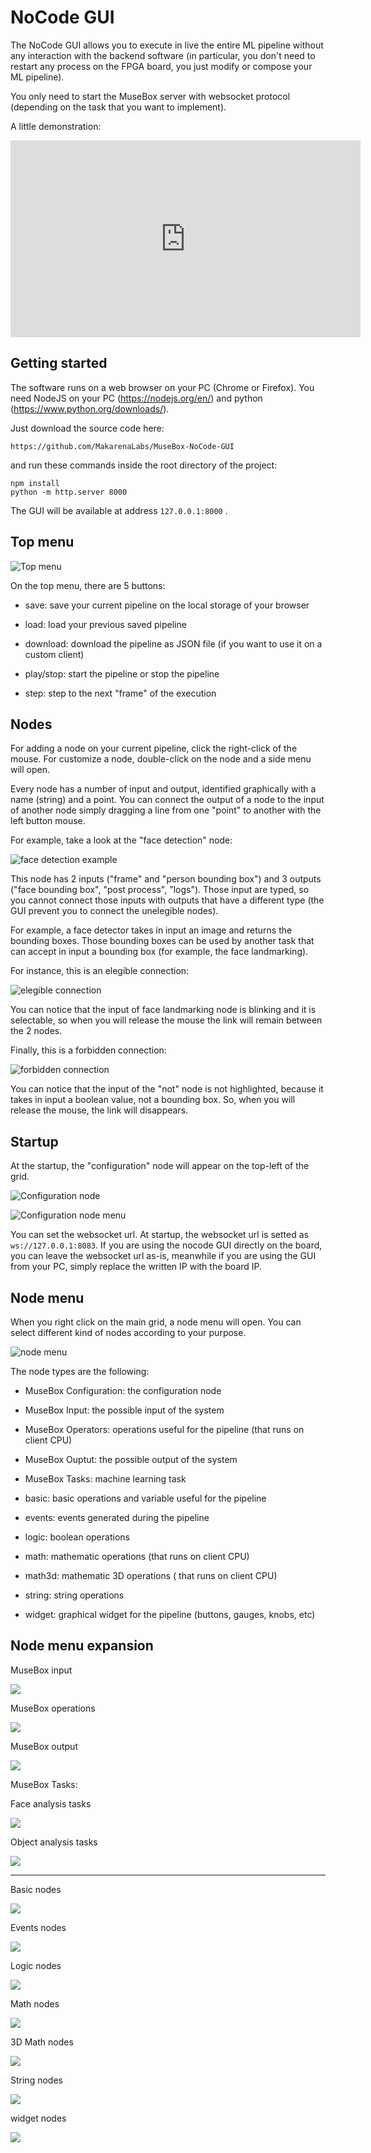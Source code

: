 # NoCode GUI

The NoCode GUI allows you to execute in live the entire ML pipeline without any interaction with the backend software (in particular, you don't need to restart any process on the FPGA board, you just modify or compose your ML pipeline).

You only need to start the MuseBox server with websocket protocol (depending on the task that you want to implement).

A little demonstration:
<iframe width="560" height="315" src="https://www.youtube.com/embed/sd8-6jzzWII" title="YouTube video player" frameborder="0" allow="accelerometer; autoplay; clipboard-write; encrypted-media; gyroscope; picture-in-picture; web-share" allowfullscreen></iframe>

## Getting started

The software runs on a web browser on your PC (Chrome or Firefox). You need NodeJS on your PC (https://nodejs.org/en/) and python (https://www.python.org/downloads/).

Just download the source code here: 

```
https://github.com/MakarenaLabs/MuseBox-NoCode-GUI
```

and run these commands inside the root directory of the project:

```
npm install
python -m http.server 8000
```

The GUI will be available at address `127.0.0.1:8000` .


## Top menu
![Top menu](https://musebox.it/wp-content/uploads/2023/03/nocode-gui-top.png)

On the top menu, there are 5 buttons:

- save: save your current pipeline on the local storage of your browser

- load: load your previous saved pipeline

- download: download the pipeline as JSON file (if you want to use it on a custom client)

- play/stop: start the pipeline or stop the pipeline

- step: step to the next "frame" of the execution


## Nodes

For adding a node on your current pipeline, click the right-click of the mouse.
For customize a node, double-click on the node and a side menu will open.

Every node has a number of input and output, identified graphically with a name (string) and a point. You can connect the output of a node to the input of another node simply dragging a line from one "point" to another with the left button mouse.

For example, take a look at the "face detection" node:

![face detection example](https://musebox.it/wp-content/uploads/2023/03/face-detection.png)

This node has 2 inputs ("frame" and "person bounding box") and 3 outputs ("face bounding box", "post process", "logs"). Those input are typed, so you cannot connect those inputs with outputs that have a different type (the GUI prevent you to connect the unelegible nodes).

For example, a face detector takes in input an image and returns the bounding boxes. Those bounding boxes can be used by another task that can accept in input a bounding box (for example, the face landmarking).

For instance, this is an elegible connection:

![elegible connection](https://musebox.it/wp-content/uploads/2023/03/possible-connection.png)

You can notice that the input of face landmarking node is blinking and it is selectable, so when you will release the mouse the link will remain between the 2 nodes.

Finally, this is a forbidden connection:

![forbidden connection](https://musebox.it/wp-content/uploads/2023/03/not-possible-connection.png)

You can notice that the input of the "not" node is not highlighted, because it takes in input a boolean value, not a bounding box. So, when you will release the mouse, the link will disappears.

## Startup

At the startup, the "configuration" node will appear on the top-left of the grid.

![Configuration node](https://musebox.it/wp-content/uploads/2023/03/configuration-node.png)

![Configuration node menu](https://musebox.it/wp-content/uploads/2023/03/configuration-node-menu.png)

You can set the websocket url. At startup, the websocket url is setted as `ws://127.0.0.1:8083`. 
If you are using the nocode GUI directly on the board, you can leave the websocket url as-is, meanwhile if you are using the GUI from your PC, simply replace the written IP with the board IP.


## Node menu

When you right click on the main grid, a node menu will open. You can select different kind of nodes according to your purpose.

![node menu](https://musebox.it/wp-content/uploads/2023/03/nodes-menu.png)

The node types are the following:

- MuseBox Configuration: the configuration node

- MuseBox Input: the possible input of the system

- MuseBox Operators: operations useful for the pipeline (that runs on client CPU)

- MuseBox Ouptut: the possible output of the system

- MuseBox Tasks: machine learning task

- basic: basic operations and variable useful for the pipeline

- events: events generated during the pipeline

- logic: boolean operations

- math: mathematic operations (that runs on client CPU)

- math3d: mathematic 3D operations ( that runs on client CPU)

- string: string operations

- widget: graphical widget for the pipeline (buttons, gauges, knobs, etc)


## Node menu expansion

MuseBox input

![](https://musebox.it/wp-content/uploads/2023/03/musebox-input.png)

MuseBox operations

![](https://musebox.it/wp-content/uploads/2023/03/operator-nodes.png)

MuseBox output

![](https://musebox.it/wp-content/uploads/2023/03/output-nodes.png)

MuseBox Tasks:

Face analysis tasks

![](https://musebox.it/wp-content/uploads/2023/03/face-analysis.png)

Object analysis tasks

![](https://musebox.it/wp-content/uploads/2023/03/object-analysis.png)


---

Basic nodes

![](https://musebox.it/wp-content/uploads/2023/03/basic-nodes.png)

Events nodes

![](https://musebox.it/wp-content/uploads/2023/03/events.png)

Logic nodes

![](https://musebox.it/wp-content/uploads/2023/03/logic-nodes.png)

Math nodes

![](https://musebox.it/wp-content/uploads/2023/03/math-nodes.png)

3D Math nodes

![](https://musebox.it/wp-content/uploads/2023/03/math-3d-nodes.png)

String nodes

![](https://musebox.it/wp-content/uploads/2023/03/string-nodes-1.png)

widget nodes

![](https://musebox.it/wp-content/uploads/2023/03/widget-nodes-1.png)

